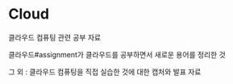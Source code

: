 # Cloud
클라우드 컴퓨팅 관련 공부 자료

클라우드#assignment가 클라우드를 공부하면서 새로운 용어를 정리한 것

그 외 : 클라우드 컴퓨팅을 직접 실습한 것에 대한 캡처와 발표 자료
